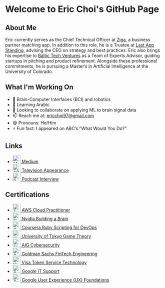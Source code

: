 <!DOCTYPE html>
<html lang="en">

<body>
    <div class="container">
        <h1>Welcome to Eric Choi's GitHub Page</h1>

  <div class="section">
            <h2>About Me</h2>
            <p>Eric currently serves as the Chief Technical Officer at <a href="https://www.ziga.app/">Ziga</a>, a business partner matching app. In addition to this role, he is a Trustee at <a href="https://www.lastappstanding.com/">Last App Standing</a>, advising the CEO on strategy and best practices. Eric also brings his expertise to <a href="https://www.baltictechventures.com">Baltic Tech Ventures</a> as a Team of Experts Advisor, guiding startups in pitching and product refinement. Alongside these professional commitments, he is pursuing a Master’s in Artificial Intelligence at the University of Colorado.</p>
      </div>

  <div class="section">
            <h2>What I'm Working On</h2>
            <ul>
                <li>🔭 Brain-Computer Interfaces (BCI) and robotics</li>
                <li>🌱 Learning Arabic</li>
                <li>👯 Looking to collaborate on applying ML to brain signal data</li>
                <li>📫 Reach me at: <a href="mailto:ericchoi97@gmail.com">ericchoi97@gmail.com</a></li>
                <li>😄 Pronouns: He/Him</li>
                <li>⚡ Fun fact: I appeared on ABC’s "What Would You Do?"</li>
            </ul>
        </div>

  <div class="section">
            <h2>Links</h2>
            <ul>
                <li><img src="https://miro.medium.com/v2/resize:fit:1400/format:webp/1*psYl0y9DUzZWtHzFJLIvTw.png" width="25" height="25" alt="Medium"/><a href="https://medium.com/@ericchoi97"> Medium</a></li>
                <li><img src="https://upload.wikimedia.org/wikipedia/commons/5/54/American_Broadcasting_Company_Logo.svg" width="25" height="25" alt="ABC"/><a href="https://www.youtube.com/watch?v=6i_8ZWBE-5U&t=340s"> Television Appearance</a></li>
                <li><img src="https://upload.wikimedia.org/wikipedia/commons/e/e7/Podcasts_%28iOS%29.svg" width="25" height="25" alt="Podcast"/><a href="https://youtube.com/watch?v=-9Fjl3ajK7Y"> Podcast Interview</a></li>
            </ul>
        </div>

  <div class="section">
            <h2>Certifications</h2>
            <ul>
                <li><img src="https://d1.awsstatic.com/logos/aws-logo-lockups/poweredbyaws/PB_AWS_logo_RGB_stacked_REV_SQ.91cd4af40773cbfbd15577a3c2b8a346fe3e8fa2.png" width="25" height="25" alt="AWS"/><a href="https://www.credly.com/badges/d535351e-914d-43de-987a-0fead11934bd/public_url"> AWS Cloud Practitioner</a></li>
                <li><img src="https://www.nvidia.com/content/dam/en-zz/Solutions/about-nvidia/logo-and-brand/01-nvidia-logo-vert-500x200-2c50-d@2x.png" width="25" height="25" alt="Nvidia"/><a href="https://courses.nvidia.com/courses/course-v1:DLI+T-FX-01+V1/"> Nvidia Building a Brain</a></li>
                <li><img src="https://about.coursera.org/static/blueCoursera-646f855eae3d677239ea9db93d6c9e17.svg" width="25" height="25" alt="Coursera"/><a href="https://www.coursera.org/account/accomplishments/verify/GPU7PESPBF2D"> Coursera Ruby Scripting for DevOps</a></li>
                <li><img src="https://upload.wikimedia.org/wikipedia/commons/f/f0/UnivOfTokyo_mark.svg" width="25" height="25" alt="University of Tokyo"/><a href="https://www.coursera.org/account/accomplishments/verify/WUPQEY427D3P"> University of Tokyo Game Theory</a></li>
                <li><img src="https://graduateships.com/wp-content/uploads/2016/11/aig-logo.gif" width="25" height="25" alt="AIG"/><a href="https://forage-uploads-prod.s3.amazonaws.com/completion-certificates/aig/2ZFnEGEDKTQMtEv9C_AIG_9aYi24J9ENAoCCPoY_1670457540288_completion_certificate.pdf"> AIG Cybersecurity</a></li>
                <li><img src="https://design.gs.com/downloads/Goldman_Sachs_Blue_Box.png" width="25" height="25" alt="Goldman Sachs"/><a href="https://forage-uploads-prod.s3.amazonaws.com/completion-certificates/Goldman%20Sachs/NPdeQ43o8P9HJmJzg_Goldman%20Sachs_9aYi24J9ENAoCCPoY_1670312737261_completion_certificate.pdf"> Goldman Sachs FinTech Engineering</a></li>
                <li><img src="https://spponeimages.azureedge.net/prod/2df62105-9e81-464c-a5ce-ab608de237d1Visa_Brandmark%20Thumb.png?v=0" width="25" height="25" alt="Visa"/><a href="https://forage-uploads-prod.s3.amazonaws.com/completion-certificates/visa/8ebZgyZyLA6h5gyqt_Visa_9aYi24J9ENAoCCPoY_1670390094861_completion_certificate.pdf"> Visa Token Service Technology</a></li>
                <li><img src="https://upload.wikimedia.org/wikipedia/commons/3/3a/Google-favicon-vector.png" width="25" height="25" alt="Google"/><a href="https://www.coursera.org/account/accomplishments/verify/FP7DRR7BZNRE"> Google IT Support</a></li>
                <li><img src="https://upload.wikimedia.org/wikipedia/commons/3/3a/Google-favicon-vector.png" width="25" height="25" alt="Google"/><a href="https://www.coursera.org/account/accomplishments/verify/G7HUEXZKF6DY"> Google User Experience (UX) Foundations</a></li>
            </ul>
        </div>
    </div>
</body>

</html>
